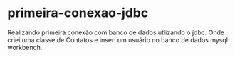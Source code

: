 # primeira-conexao-jdbc

Realizando primeira conexão com banco de dados utlizando o jdbc. Onde criei uma classe de Contatos e inseri um usuário no banco de dados mysql workbench.
